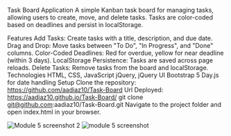 Task Board Application
A simple Kanban task board for managing tasks, allowing users to create, move, and delete tasks. Tasks are color-coded based on deadlines and persist in localStorage.

Features
Add Tasks: Create tasks with a title, description, and due date.
Drag and Drop: Move tasks between "To Do", "In Progress", and "Done" columns.
Color-Coded Deadlines: Red for overdue, yellow for near deadline (within 3 days).
LocalStorage Persistence: Tasks are saved across page reloads.
Delete Tasks: Remove tasks from the board and localStorage.
Technologies
HTML, CSS, JavaScript
jQuery, jQuery UI
Bootstrap 5
Day.js for date handling
Setup
Clone the repository: https://github.com/aadiaz10/Task-Board
Url Deployed: https://aadiaz10.github.io/Task-Board/
git clone git@github.com:aadiaz10/Task-Board.git
Navigate to the project folder and open index.html in your browser.

![Module 5 screenshot 2](https://github.com/user-attachments/assets/24b3b923-13a0-41e9-840c-ab84cf0c2722)
![module 5 screenshot](https://github.com/user-attachments/assets/1dba03c7-764f-4c60-8aaa-69570acb79bf)

